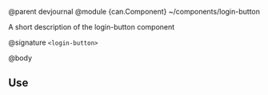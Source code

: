 @parent devjournal
@module {can.Component} ~/components/login-button <login-button>

A short description of the login-button component

@signature `<login-button>`

@body

## Use

